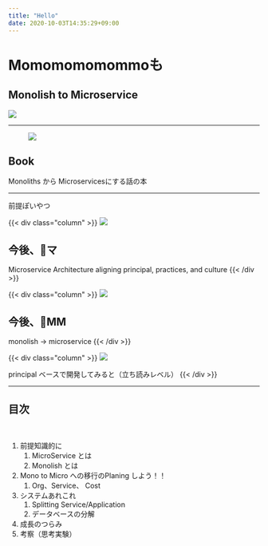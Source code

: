 ```yaml
---
title: "Hello"
date: 2020-10-03T14:35:29+09:00
---
```

<!-- : .wrap ..aligncenter -->

<h1 class="text-landing">Momomomomommoも</h1>

## Monolish to Microservice

![](https://learning.oreilly.com/library/cover/9781492047834/250w/)

---
<!-- : .wrap -->

<div class="card-50">
<figure>
<img src="https://learning.oreilly.com/library/cover/9781492047834/250w/" >
</figure>

<div class="flex-content">

<h2>Book</h2>

<p>Monoliths から Microservicesにする話の本</p>

</div>

</div>

---
<!-- : .wrap -->

<p class="text-content">前提ぽいやつ</p>

<div class="grid">

{{< div class="column" >}}
![](https://learning.oreilly.com/library/cover/9781491956328/250w/)

## 今後、📖マ

Microservice Architecture
aligning principal, practices, and culture
{{< /div >}}

{{< div class="column" >}}
![](https://learning.oreilly.com/library/cover/9781492047834/250w/)

## 今後、🧽MM

monolish -> microservice
{{< /div >}}

{{< div class="column" >}}
![](https://www.oreilly.co.jp/books/images/picture_large978-4-87311-760-7.jpeg)

principal ベースで開発してみると（立ち読みレベル）
{{< /div >}}

</div>

---
<!-- : .wrap -->

## 目次

<br/>

<div class="toc" >

<ol>
  <li><span>前提知識的に</span>

  <ol>
    <li><span>MicroService とは</span></li>
    <li><span>Monolish とは</span></li>
  </ol>
  </li>
  <li><span>Mono to Micro への移行のPlaning しよう！！</span>

  <ol>
    <li><span>Org、Service、 Cost</span></li>
  </ol>
  </li>
  <li><span>システムあれこれ</span>

  <ol>
    <li><span>Splitting Service/Application</span></li>
    <li><span>データベースの分解</span></li>
  </ol>
  </li>
  <li><span>成長のつらみ</span></li>
  <li><span>考察（思考実験）</span></li>
</ol>

</div>
